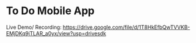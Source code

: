 # To Do Mobile App
Live Demo/ Recording: https://drive.google.com/file/d/1T8HkEfbQwTVVKB-EMjDKq9jTLAR_a0yx/view?usp=drivesdk
 
